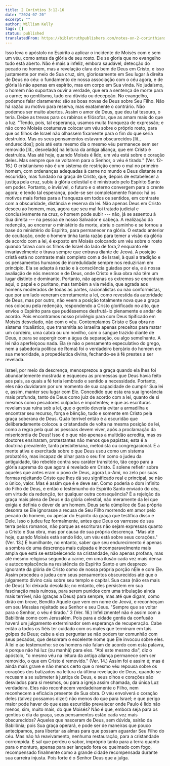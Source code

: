 ```yaml
---
title: 2 Coríntios 3:12-16
date: "2024-07-20"
excerpt: ""
author: William Kelly
tags: []
status: published
translatedFrom: https://bibletruthpublishers.com/notes-on-2-corinthians-3-12-16/william-kelly-wk/w-kelly/lac155722-lub-16163-5
---
```


Isso leva o apóstolo no Espírito a aplicar o incidente de Moisés com e
sem um véu, como antes da glória de seu rosto. Ele se gloria que no
evangelho tudo está aberto. Não é mais a infeliz, embora saudável,
detecção do pecado no homem, mas a revelação clara do bem de Deus em
Cristo, e isso justamente por meio de Sua cruz, sim, gloriosamente em
Seu lugar à direita de Deus no céu: o fundamento de nossa associação com
o céu agora, e de glória lá não apenas em espírito, mas em corpo em Sua
vinda. No judaísmo, o homem não suportava ouvir a verdade, que era a
sentença de morte para a carne; no gentilismo, tudo era dúvida ou
decepção. No evangelho, podemos falar claramente: são as boas novas de
Deus sobre Seu Filho. Não há razão ou motivo para reserva, mas
exatamente o contrário. Não podemos ser muito abertos. Assim o amor de
Deus, que deu tal tesouro, o teria. Deixe as trevas para os rabinos e
filósofos, que as amam mais do que a luz. \"Tendo, pois, tal esperança,
usamos muita franqueza de expressão; e não como Moisés costumava colocar
um véu sobre o próprio rosto, para que os filhos de Israel não olhassem
fixamente para o fim do que seria destruído. Mas os seus pensamentos
estavam obscurecidos \[lit., endurecidos\]; pois até este mesmo dia o
mesmo véu permanece sem ser removido \[lit., desvelado\] na leitura da
antiga aliança, que em Cristo é destruída. Mas até hoje, quando Moisés é
lido, um véu está sobre o coração deles. Mas sempre que se voltarem para
o Senhor, o véu é tirado.\" (Ver. 12-16.) O cristianismo não é um
sistema de restrição como o mal no primeiro homem, com ordenanças
adequadas à carne no mundo e Deus distante na escuridão, mas fundado na
graça de Cristo, que, depois de estabelecer a justiça pela cruz, subiu à
glória celestial e é ministrado pelo Espírito Santo em poder. Portanto,
o invisível, o futuro e o eterno convergem para o crente agora; e tendo
tal esperança, pode-se ser completamente franco: há os motivos mais
fortes para a franqueza em todos os sentidos, em contraste com a
obscuridade, distância e reserva da lei. Não apenas Deus em Cristo
desceu ao homem, mas, agora que seu mal foi tratado judicial e
conclusivamente na cruz, o homem pode subir --- não, já se assentou à
Sua direita --- na pessoa de nosso Salvador e cabeça. A realização da
redenção, ao encerrar o ministério da morte, abriu o caminho e se tornou
a base do ministério do Espírito, para permanecer na glória. O estado
anterior de ocultação, onde o homem tinha tanta razão para temer a visão
da glória de acordo com a lei, é exposto em Moisés colocando um véu
sobre o rosto quando falava com os filhos de Israel do lado de fora,2
enquanto ele invariavelmente o tirava sempre que entrava diante de
Jeová. A posição cristã está no contraste mais completo com a de Israel,
à qual a tradição e os pensamentos humanos de incredulidade sempre nos
reduziriam em princípio. Ela se adapta à razão e à consciência guiadas
por ela, e à nossa avaliação de nós mesmos e de Deus, onde Cristo e Sua
obra não têm um lugar distinto e dominante. Portanto, não apenas os
extremos se encontram aqui, o papal e o puritano, mas também a via
média, que agrada aos homens moderados de todas as partes, racionalistas
ou não conformistas, que por um lado veneram corretamente a lei, como
revestida da autoridade de Deus, mas por outro, não veem a posição
totalmente nova que a graça nos colocou pela redenção, respondendo a
Cristo glorificado no alto, que enviou o Espírito para que pudéssemos
desfrutá-lo plenamente e andar de acordo. Pois encontramos nosso
privilégio para com Deus tipificado em Moisés desvelado, não com o véu.
Contemplamos Cristo e Sua obra no sistema ritualístico, que transmitia
ao israelita apenas preceitos para matar um cordeiro, uma cabra ou um
novilho, com o sangue trazido diante de Deus, e para se aspergir com a
água da separação, ou algo semelhante. A lei não aperfeiçoou nada. Ela
(e não o pensamento especulativo do grego, nem a sabedoria política de
Roma) foi o verdadeiro berçário do homem em sua menoridade, a
propedêutica divina, fechando-se à fé prestes a ser revelada.\
\
Israel, por meio da descrença, menosprezou a graça quando ela lhes foi
abundantemente mostrada e esqueceu as promessas que Deus havia feito aos
pais, as quais a fé teria lembrado e sentido a necessidade. Portanto,
eles não duvidaram por um momento de sua capacidade de cumprir Sua lei
e, assim, manter seu lugar com Ele. Concedido que esta era sua
ignorância mais profunda, tanto de Deus como juiz de acordo com a lei,
quanto de si mesmos como pecadores culpados e impotentes; e que as
escrituras revelam sua ruína sob a lei, que o gentio deveria evitar a
armadilha e encontrar seu recurso, força e bênção, tudo e somente em
Cristo pela graça soberana de Deus. Quão terrível então é a escuridão
que deliberadamente colocou a cristandade de volta na mesma posição de
lei, como a regra pela qual as pessoas devem viver, após a proclamação
da misericórdia de Deus! Isso é o que não apenas a multidão acredita,
mas os doutores ensinaram, protestantes não menos que papistas; esta é a
doutrina prevalente, tanto presbiteriana, metodista ou congregacional. É
a mente ativa e exercitada sobre o que Deus usou como um sistema
probatório, mas incapaz de olhar para o seu fim como o judeu da
antiguidade, tão rebelde contra seu caráter transitório, tão cego para a
glória suprema do que agora é revelado em Cristo. É solene refletir
sobre aqueles que antes eram o povo de Deus, agora Lo-Ami, no zelo por
suas formas rejeitando Cristo que lhes dá seu significado real e
principal, se não o único, valor. Mas é assim que é e deve ser. Como
poderia o dom infinito do Filho de Deus, e então o testemunho do
Espírito Santo enviado do céu, em virtude da redenção, ter qualquer
outra consequência? É a rejeição da graça mais plena de Deus e da glória
celestial, não meramente da lei que exigia e definia o dever de um
homem. Deus seria cúmplice de Sua própria desonra se Ele ignorasse a
recusa de Seu Filho morrendo em amor pelo pecado do homem, ou apesar do
Espírito da graça que testifica disso e Dele. Isso o judeu fez
formalmente, antes que Deus os varresse de sua terra pelos romanos, não
porque as escrituras não sejam expressas quanto a Cristo e Sua obra, mas
por causa de sua própria descrença. \"Mas até hoje, quando Moisés está
sendo lido, um véu está sobre seus corações.\" (Ver. 13.) É humilhante,
no entanto, saber que seu endurecimento é apenas a sombra de uma
descrença mais culpada e incomparavelmente mais ampla que está se
estabelecendo na cristandade, não apenas profana, mas até mesmo
religiosa segundo a carne, em uma ilusão cada vez mais densa e
autocomplacência na resistência do Espírito Santo e um desprezo
ignorante da glória de Cristo como de nossa própria porção nEle e com
Ele. Assim procedeu o judeu com seus pensamentos obscurecidos até que o
julgamento divino caiu sobre seu templo e capital. Sua casa (não era
mais de Deus) foi deixada desolada; no entanto, eles persistem em sua
fascinação mais ruinosa, para serem punidos com uma tribulação ainda
mais terrível, não (graças a Deus) para sempre, mas até que digam, como
dirão em breve, Bendito Aquele que vem em nome de Jeová, e reconheçam em
seu Messias rejeitado seu Senhor e seu Deus. \"Sempre que se voltar para
o Senhor, o véu é tirado.\" 3 (Ver. 16.) Infelizmente! não é assim com a
Babilônia como com Jerusalém. Pois para a cidade gentia da confusão
haverá um julgamento exterminador sem esperança de recuperação. Cabe
então a todos os fiéis ter cuidado com os males que terminam em tais
golpes de Deus; cabe a eles perguntar se não podem ter comunhão com seus
pecados, que desonram o excelente nome que Ele invocou sobre eles. À lei
e ao testemunho: se os homens não falam de acordo com esta palavra, é
porque não há luz (ou manhã) para eles. \"Até este mesmo dia\", diz o
apóstolo, \"o mesmo véu na leitura da antiga aliança permanece sem ser
removido, o que em Cristo é removido.\" (Ver. 14.) Assim foi e assim é;
mas é ainda mais grave e não menos certo que o mesmo véu repousa sobre
os corações dos batizados na leitura da última revelação de Deus, quando
se recusam a se submeter à justiça de Deus, e seus olhos e corações são
desviados para si mesmos, ou para a igreja assim chamada, da única Luz
verdadeira. Eles não reconhecem verdadeiramente o Filho, nem reconhecem
a eficácia presente de Sua obra. O véu envolverá o coração deles (talvez
possamos dizer) não menos do que para Israel; e que perigo maior pode
haver do que essa escuridão prevalecer onde Paulo é lido não menos, sim,
muito mais, do que Moisés? Não é que, embora seja para os gentios o dia
da graça, seus pensamentos estão cada vez mais obscurecidos? Aqueles que
nasceram de Deus, sem dúvida, sairão da Babilônia; pois Sua graça
operará, e pode ser de maneiras que pouco antecipamos, para libertar as
almas para que possam aguardar Seu Filho do céu. Mas não há
reavivamento, nenhuma restauração, para a cristandade corrompida. É sal
que perdeu o sabor, impróprio tanto para a terra quanto para o monturo,
apenas para ser lançado fora ou queimado com fogo, recompensado
finalmente como a grande cidade recompensada durante sua carreira
injusta. Pois forte é o Senhor Deus que a julga.
